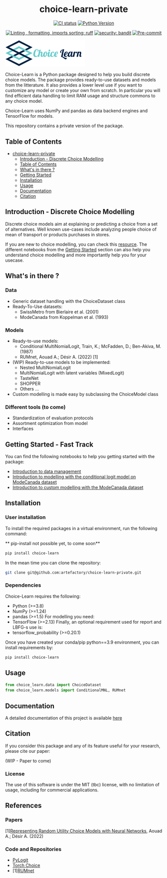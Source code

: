 <div align="center">

# choice-learn-private

[![CI status](https://github.com/artefactory/choice-learn-private/actions/workflows/ci.yaml/badge.svg)](https://github.com/artefactory/choice-learn-private/actions/workflows/ci.yaml?query=branch%3Amain)
[![Python Version](https://img.shields.io/badge/python-3.8%20%7C%203.9%20%7C%203.10-blue.svg)]()

[![Linting , formatting, imports sorting: ruff](https://img.shields.io/endpoint?url=https://raw.githubusercontent.com/charliermarsh/ruff/main/assets/badge/v2.json)](https://github.com/astral-sh/ruff)
[![security: bandit](https://img.shields.io/badge/security-bandit-yellow.svg)](https://github.com/PyCQA/bandit)
[![Pre-commit](https://img.shields.io/badge/pre--commit-enabled-informational?logo=pre-commit&logoColor=white)](https://github.com/artefactory/choice-learn-private/blob/main/.pre-commit-config.yaml)

</div>

<img src="docs/choice_learn_official_logo.png" width="256">

Choice-Learn is a Python package designed to help you build discrete choice models.
The package provides ready-to-use datasets and models from the litterature. It also provides a lower level use if you want to customize any model or create your own from scratch. In particular you will find efficient data handling to limit RAM usage and structure commons to any choice model.

Choice-Learn uses NumPy and pandas as data backend engines and TensorFlow for models.

This repository contains a private version of the package.

## Table of Contents

- [choice-learn-private](#choice-learn-private)
  - [Introduction - Discrete Choice Modelling](#introduction---discrete-choice-modelling)
  - [Table of Contents](#table-of-contents)
  - [What's in there ?](#whats-in-there)
  - [Getting Started](#getting-started---fast-track)
  - [Installation](#installation)
  - [Usage](#usage)
  - [Documentation](#documentation)
  - [Citation](#citation)

## Introduction - Discrete Choice Modelling

Discrete choice models aim at explaining or predicting a choice from a set of alternatives. Well known use-cases include analyzing people choice of mean of transport or products purchases in stores.

If you are new to choice modelling, you can check this [resource](https://www.publichealth.columbia.edu/research/population-health-methods/discrete-choice-model-and-analysis). The different notebooks from the [Getting Started](#getting-started---fast-track) section can also help you understand choice modelling and more importantly help you for your usecase.

## What's in there ?

### Data
- Generic dataset handling with the ChoiceDataset class
- Ready-To-Use datasets:
  - SwissMetro from Bierlaire et al. (2001)
  - ModeCanada from Koppelman et al. (1993)

### Models
- Ready-to-use models:
  - Conditional MultiNomialLogit, Train, K.; McFadden, D.; Ben-Akiva, M. (1987)
  - RUMnet, Aouad A.; Désir A. (2022) [1]
- (WIP) Ready-to-use models to be implemented:
  - Nested MultiNomialLogit
  - MultiNomialLogit with latent variables (MixedLogit)
  - TasteNet
  - SHOPPER
  - Others ...
- Custom modelling is made easy by subclassing the ChoiceModel class

### Different tools (to come)
- Standardization of evaluation protocols
- Assortment optimization from model
- Interfaces

## Getting Started - Fast Track

You can find the following notebooks to help you getting started with the package:
- [Introduction to data management](notebooks/choice_learn_introduction_data.ipynb)
- [Introduction to modelling with the conditional logit model on ModeCanada dataset](notebooks/choice_learn_introduction_clogit.ipynb)
- [Introduction to custom modelling with the ModeCanada dataset](notebooks/custom_model.ipynb)

## Installation

### User installation

To install the required packages in a virtual environment, run the following command:

** pip-install not possible yet, to come soon**
```bash
pip install choice-learn
```

In the mean time you can clone the repository:
```bash
git clone git@github.com:artefactory/choice-learn-private.git
```

### Dependencies
Choice-Learn requires the following:
- Python (>=3.8)
- NumPy (>=1.24)
- pandas (>=1.5)
For modelling you need:
- TensorFlow (>=2.13)
Finally, an optional requirement used for report and LBFG-s use is:
- tensorflow_probability (>=0.20.1)

Once you have created your conda/pip python==3.9 environment, you can install requirements by:
```bash
pip install choice-learn
```
## Usage
```python
from choice_learn.data import ChoiceDataset
from choice_learn.models import ConditionalMNL, RUMnet
```

## Documentation

A detailed documentation of this project is available [here](https://artefactory.github.io/choice-learn-private/)

## Citation

If you consider this package and any of its feature useful for your research, please cite our paper:

(WIP - Paper to come)

### License

The use of this software is under the MIT (tbc) license, with no limitation of usage, including for commercial applications.

## References

### Papers
[1][Representing Random Utility Choice Models with Neural Networks](https://arxiv.org/abs/2207.12877), Aouad A.; Désir A. (2022)

### Code and Repositories
- [PyLogit](https://github.com/timothyb0912/pylogit)
- [Torch Choice](https://gsbdbi.github.io/torch-choice/)
- [1][RUMnet](https://github.com/antoinedesir/rumnet)
